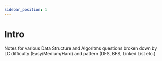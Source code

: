 ```yaml
---
sidebar_position: 1
---
```


# Intro

Notes for various Data Structure and Algoritms questions broken down by LC difficulty (Easy/Medium/Hard) and pattern (DFS, BFS, Linked List etc.)